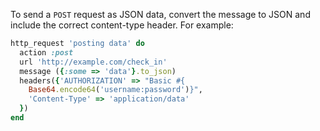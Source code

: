 To send a `POST` request as JSON data, convert the message to JSON and
include the correct content-type header. For example:

``` ruby
http_request 'posting data' do
  action :post
  url 'http://example.com/check_in'
  message ({:some => 'data'}.to_json)
  headers({'AUTHORIZATION' => "Basic #{
    Base64.encode64('username:password')}",
    'Content-Type' => 'application/data'
  })
end
```